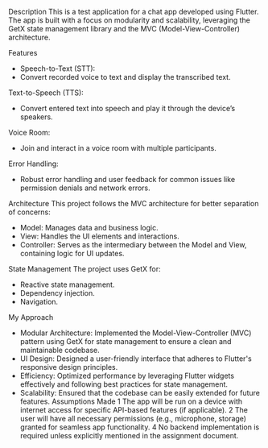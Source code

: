 Description
This is a test application for a chat app developed using Flutter. The app is built with a focus on modularity and scalability, leveraging the GetX state management library and the MVC (Model-View-Controller) architecture.

Features
- Speech-to-Text (STT):
- Convert recorded voice to text and display the transcribed text.

Text-to-Speech (TTS):
- Convert entered text into speech and play it through the device’s speakers.

Voice Room:
- Join and interact in a voice room with multiple participants.

Error Handling:
- Robust error handling and user feedback for common issues like permission denials and network errors.

Architecture
This project follows the MVC architecture for better separation of concerns:
- Model: Manages data and business logic.
- View: Handles the UI elements and interactions.
- Controller: Serves as the intermediary between the Model and View, containing logic for UI updates.

State Management
The project uses GetX for:
- Reactive state management.
- Dependency injection.
- Navigation.


My Approach
- Modular Architecture: Implemented the Model-View-Controller (MVC) pattern using GetX for state management to ensure a clean and maintainable codebase.
- UI Design: Designed a user-friendly interface that adheres to Flutter's responsive design principles.
- Efficiency: Optimized performance by leveraging Flutter widgets effectively and following best practices for state management.
- Scalability: Ensured that the codebase can be easily extended for future features.
Assumptions Made
1 The app will be run on a device with internet access for specific API-based features (if applicable).
2 The user will have all necessary permissions (e.g., microphone, storage) granted for seamless app functionality.
4 No backend implementation is required unless explicitly mentioned in the assignment document.
